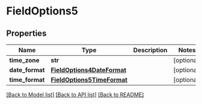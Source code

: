 # FieldOptions5

## Properties
Name | Type | Description | Notes
------------ | ------------- | ------------- | -------------
**time_zone** | **str** |  | [optional] 
**date_format** | [**FieldOptions4DateFormat**](FieldOptions4DateFormat.md) |  | [optional] 
**time_format** | [**FieldOptions5TimeFormat**](FieldOptions5TimeFormat.md) |  | [optional] 

[[Back to Model list]](../README.md#documentation-for-models) [[Back to API list]](../README.md#documentation-for-api-endpoints) [[Back to README]](../README.md)

